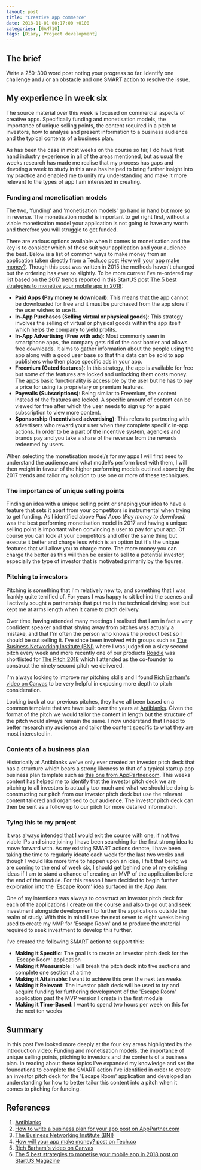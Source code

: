 ```yaml
---
layout: post
title: "Creative app commerce"
date: 2018-11-01 00:17:00 +0100
categories: [GAM710]
tags: [Diary, Project development]
---
```


## The brief

Write a 250-300 word post noting your progress so far. Identify one challenge and / or an obstacle and one SMART action to resolve the issue.

## My experience in week six

The source material over this week is focused on commercial aspects of creative apps. Specifically funding and monetisation models, the importance of unique selling points, the content required in a pitch to investors, how to analyse and present information to a business audience and the typical contents of a business plan.

As has been the case in most weeks on the course so far, I do have first hand industry experience in all of the areas mentioned, but as usual the weeks research has made me realise that my process has gaps and devoting a week to study in this area has helped to bring further insight into my practice and enabled me to unify my understanding and make it more relevant to the types of app I am interested in creating.

### Funding and monetisation models

The two, 'funding' and 'monetisation models' go hand in hand but more so in reverse. The monetisation model is important to get right first, without a viable monetisation model your application is not going to have any worth and therefore you will struggle to get funded.

There are various options available when it comes to monetisation and the key is to consider which of these suit your application and your audience the best. Below is a list of common ways to make money from an application taken directly from a Tech.co post [How will your app make money?](https://tech.co/6-app-monetization-models-make-money-2015-08). Though this post was written in 2015 the methods haven't changed but the ordering has ever so slightly. To be more current I've re-ordered my list based on the 2017 trends reported in this StartUS post [The 5 best strategies to monetise your mobile app in 2018](https://magazine.startus.cc/best-strategies-monetize-mobile-app-2018):

- **Paid Apps (Pay money to download)**: This means that the app cannot be downloaded for free and it must be purchased from the app store if the user wishes to use it.
- **In-App Purchases (Selling virtual or physical goods)**: This strategy involves the selling of virtual or physical goods within the app itself which helps the company to yield profits.
- **In-App Advertising (Free with ads)**: Most commonly seen in smartphone apps, the company gets rid of the cost barrier and allows free downloads. It aims to gather information about the people using the app along with a good user base so that this data can be sold to app publishers who then place specific ads in your app.
- **Freemium (Gated features)**: In this strategy, the app is available for free but some of the features are locked and unlocking them costs money. The app’s basic functionality is accessible by the user but he has to pay a price for using its proprietary or premium features.
- **Paywalls (Subscriptions)**: Being similar to Freemium, the content instead of the features are locked. A specific amount of content can be viewed for free after which the user needs to sign up for a paid subscription to view more content.
- **Sponsorship (Incentivised advertising)**: This refers to partnering with advertisers who reward your user when they complete specific in-app actions. In order to be a part of the incentive system, agencies and brands pay and you take a share of the revenue from the rewards redeemed by users.

When selecting the monetisation model/s for my apps I will first need to understand the audience and what model/s perform best with them, I will then weight in favour of the higher performing models outlined above by the 2017 trends and tailor my solution to use one or more of these techniques.

### The importance of unique selling points

Finding an idea with a unique selling point or shaping your idea to have a feature that sets it apart from your competitors is instrumental when trying to get funding. As I identified above *Paid Apps (Pay money to download)* was the best performing monetisation model in 2017 and having a unique selling point is important when convincing a user to pay for your app. Of course you can look at your competitors and offer the same thing but execute it better and charge less which is an option but it's the unique features that will allow you to charge more. The more money you can charge the better as this will then be easier to sell to a potential investor, especially the type of investor that is motivated primarily by the figures.

### Pitching to investors

Pitching is something that I'm relatively new to, and something that I was frankly quite terrified of. For years I was happy to sit behind the scenes and I actively sought a partnership that put me in the technical driving seat but kept me at arms length when it came to pitch delivery.

Over time, having attended many meetings I realised that I am in fact a very confident speaker and that shying away from pitches was actually a mistake, and that I'm often the person who knows the product best so I should be out selling it. I've since been involved with groups such as [The Business Networking Institute (BNI)](http://bnilondon.com) where I was judged on a sixty second pitch every week and more recently one of our products [Roadle](http://www.roadle.co.uk) was shortlisted for [The Pitch 2018](http://www.thepitch.uk) which I attended as the co-founder to construct the ninety second pitch we delivered.

I'm always looking to improve my pitching skills and I found [Rich Barham's video on Canvas](https://falmouthflexible.instructure.com/courses/293/pages/week-6-business-plans-and-pitching?module_item_id=15441) to be very helpful in exposing more depth to pitch consideration.

Looking back at our previous pitches, they have all been based on a common template that we have built over the years at [Antiblanks](http://www.antiblanks.com). Given the format of the pitch we would tailor the content in length but the structure of the pitch would always remain the same. I now understand that I need to better research my audience and tailor the content specific to what they are most interested in.

### Contents of a business plan

Historically at Antiblanks we've only ever created an investor pitch deck that has a structure which bears a strong likeness to that of a typical startup app business plan template such as [this one from AppPartner.com](https://www.apppartner.com/write-business-plan-app-startup). This weeks content has helped me to identify that the investor pitch deck we are pitching to all investors is actually too much and what we should be doing is constructing our pitch from our investor pitch deck but use the relevant content tailored and organised to our audience. The investor pitch deck can then be sent as a follow up to our pitch for more detailed information.

### Tying this to my project

It was always intended that I would exit the course with one, if not two viable IPs and since joining I have been searching for the first strong idea to move forward with. As my existing SMART actions denote, I have been taking the time to regularly ideate each week for the last two weeks and though I would like more time to happen upon an idea, I felt that being we are coming to the end of week six, I should get behind one of my existing ideas if I am to stand a chance of creating an MVP of the application before the end of the module. For this reason I have decided to begin further exploration into the 'Escape Room' idea surfaced in the App Jam.

One of my intentions was always to construct an investor pitch deck for each of the applications I create on the course and also to go out and seek investment alongside development to further the applications outside the realm of study. With this in mind I see the next seven to eight weeks being used to create my MVP for 'Escape Room' and to produce the material required to seek investment to develop this further.

I've created the following SMART action to support this:

- **Making it Specific**: The goal is to create an investor pitch deck for the 'Escape Room' application
- **Making it Measurable**: I will break the pitch deck into five sections and complete one section at a time
- **Making it Attainable**: I want to achieve this over the next ten weeks
- **Making it Relevant**: The investor pitch deck will be used to try and acquire funding for furthering development of the 'Escape Room' application past the MVP version I create in the first module
- **Making it Time-Based**: I want to spend two hours per week on this for the next ten weeks

## Summary

In this post I've looked more deeply at the four key areas highlighted by the introduction video: Funding and monetisation models, the importance of unique selling points, pitching to investors and the contents of a business plan. In reading about these topics I've expanded my knowledge and set the foundations to complete the SMART action I've identified in order to create an investor pitch deck for the 'Escape Room' application and developed an understanding for how to better tailor this content into a pitch when it comes to pitching for funding.

## References

1. [Antiblanks](http://www.antiblanks.com)
2. [How to write a business plan for your app post on AppPartner.com](https://www.apppartner.com/write-business-plan-app-startup)
3. [The Business Networking Institute (BNI)](http://bnilondon.com)
4. [How will your app make money? post on Tech.co](https://tech.co/6-app-monetization-models-make-money-2015-08)
5. [Rich Barham's video on Canvas](https://falmouthflexible.instructure.com/courses/293/pages/week-6-business-plans-and-pitching?module_item_id=15441)
6. [The 5 best strategies to monetise your mobile app in 2018 post on StartUS Magazine](https://magazine.startus.cc/best-strategies-monetize-mobile-app-2018)
